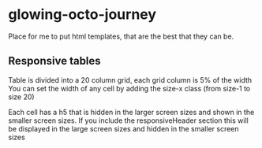 # glowing-octo-journey
Place for me to put html templates, that are the best that they can be.


## Responsive tables

Table is divided into a 20 column grid, each grid column is 5% of the width
You can set the width of any cell by adding the size-x class (from size-1 to size 20)

Each cell has a h5 that is hidden in the larger screen sizes and shown in the smaller screen sizes.
If you include the responsiveHeader section this 
will be displayed in the large screen sizes and hidden in the smaller screen sizes

